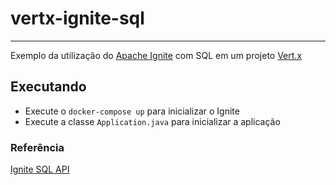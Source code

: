 # vertx-ignite-sql
-----

Exemplo da utilização do [Apache Ignite](https://ignite.apache.org/) com SQL em um projeto [Vert.x](https://vertx.io/)

## Executando 
- Execute o `docker-compose up` para inicializar o Ignite
- Execute a classe `Application.java` para inicializar a aplicação

### Referência
[Ignite SQL API](https://apacheignite-sql.readme.io/docs/overview)
